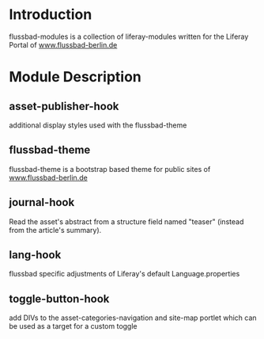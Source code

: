 # Introduction
flussbad-modules is a collection of liferay-modules written for the Liferay Portal of www.flussbad-berlin.de
# Module Description
## asset-publisher-hook
additional display styles used with the flussbad-theme
## flussbad-theme
flussbad-theme is a bootstrap based theme for public sites of www.flussbad-berlin.de
## journal-hook
Read the asset's abstract from a structure field named "teaser" (instead from the article's summary).
## lang-hook
flussbad specific adjustments of Liferay's default Language.properties
## toggle-button-hook
add DIVs to the asset-categories-navigation and site-map portlet which can be used as a target for a custom toggle
